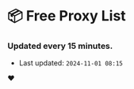 # :package: Free Proxy List
### Updated every 15 minutes.

- Last updated: `2024-11-01 08:15`

:heart:
